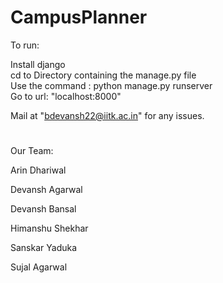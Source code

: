 # CampusPlanner
To run:  
  
Install django  
cd to Directory containing the manage.py file  
Use the command : python manage.py runserver  
Go to url: "localhost:8000"  
   
    
    

Mail at "bdevansh22@iitk.ac.in" for any issues.
#  

Our Team:

Arin Dhariwal

Devansh Agarwal

Devansh Bansal

Himanshu Shekhar

Sanskar Yaduka

Sujal Agarwal

